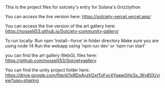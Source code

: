 This is the project files for solciety's entry for Solana's Grizzlython

You can access the live version here:
https://solciety-vercel.vercel.app/

You can access the live version of the art gallery here:
https://nosselil53.github.io/Solciety-community-gallery/

To run locally:
Run npm ‘install--force‘ in folder directory
Make sure you are using node 14
Run the webapp using ‘npm run dev’ or ‘npm run start’



you can find the art gallery WebGL files here: 
https://github.com/nosselil53/Solcietygallery

You can find the unity project folder here:
https://drive.google.com/file/d/1xRDsAyzH2xtToFyc4YgawGHc5x_Wv85X/view?usp=sharing
